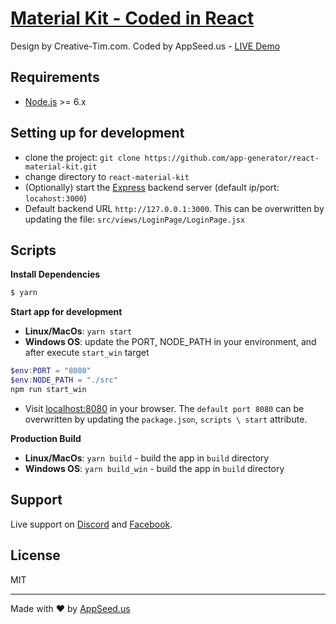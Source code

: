 [Material Kit - Coded in React](https://appseed.us/apps/react/express/material-kit-creative-tim)
====
Design by Creative-Tim.com. Coded by AppSeed.us - [LIVE Demo](https://react-express-material-kit.appseed.us/) 

## Requirements
- [Node.js](https://nodejs.org/) >= 6.x

## Setting up for development
* clone the project: `git clone https://github.com/app-generator/react-material-kit.git`
* change directory to `react-material-kit`
* (Optionally) start the [Express](https://github.com/app-generator/express-starter/blob/master/README.md) backend server (default ip/port: `locahost:3000`)
* Default backend URL `http://127.0.0.1:3000`. This can be overwritten by updating the file: `src/views/LoginPage/LoginPage.jsx`

## Scripts
**Install Dependencies**
```bash
$ yarn 
```

**Start app for development**
* **Linux/MacOs**: 
```yarn start```
* **Windows OS**: update the PORT, NODE_PATH in your environment, and after execute `start_win` target
```powershell
$env:PORT = "8080"
$env:NODE_PATH = "./src"
npm run start_win
```
* Visit [localhost:8080](http://localhost:8080) in your browser. The `default port 8080` can be overwritten by updating the `package.json`, `scripts \ start` attribute.

**Production Build**
* **Linux/MacOs**: 
`yarn build` - build the app in `build` directory
* **Windows OS**: 
`yarn build_win` - build the app in `build` directory

## Support
Live support on [Discord](https://discord.gg/fZC6hup) and [Facebook](https://www.facebook.com/groups/fullstack.apps.generator). 

## License
MIT 

---
Made with ♥ by [AppSeed.us]("https://appseed.us")

